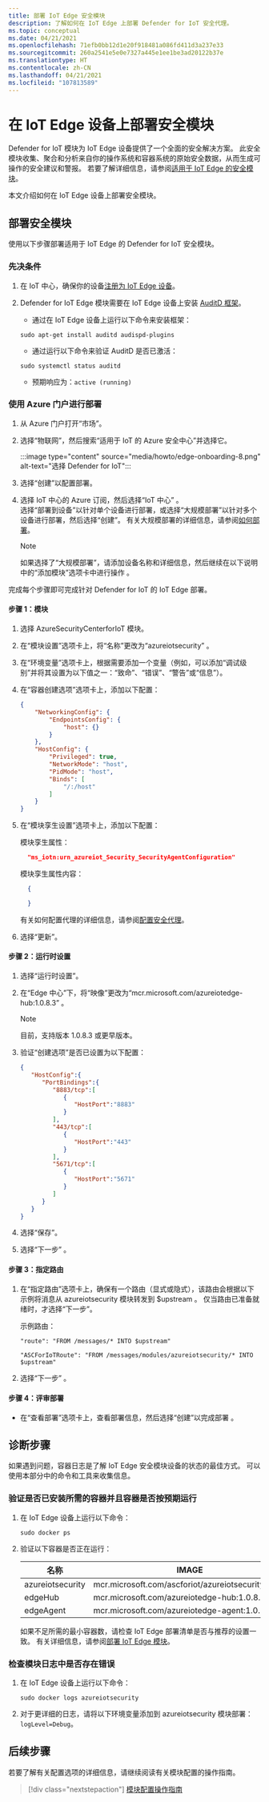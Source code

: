 ```yaml
---
title: 部署 IoT Edge 安全模块
description: 了解如何在 IoT Edge 上部署 Defender for IoT 安全代理。
ms.topic: conceptual
ms.date: 04/21/2021
ms.openlocfilehash: 71efb0bb12d1e20f918481a086fd411d3a237e33
ms.sourcegitcommit: 260a2541e5e0e7327a445e1ee1be3ad20122b37e
ms.translationtype: HT
ms.contentlocale: zh-CN
ms.lasthandoff: 04/21/2021
ms.locfileid: "107813589"
---
```

# <a name="deploy-a-security-module-on-your-iot-edge-device"></a>在 IoT Edge 设备上部署安全模块

Defender for IoT 模块为 IoT Edge 设备提供了一个全面的安全解决方案。
此安全模块收集、聚合和分析来自你的操作系统和容器系统的原始安全数据，从而生成可操作的安全建议和警报。
若要了解详细信息，请参阅[适用于 IoT Edge 的安全模块](security-edge-architecture.md)。

本文介绍如何在 IoT Edge 设备上部署安全模块。

## <a name="deploy-security-module"></a>部署安全模块

使用以下步骤部署适用于 IoT Edge 的 Defender for IoT 安全模块。

### <a name="prerequisites"></a>先决条件

1. 在 IoT 中心，确保你的设备[注册为 IoT Edge 设备](../iot-edge/how-to-register-device.md#register-a-new-device)。

1. Defender for IoT Edge 模块需要在 IoT Edge 设备上安装 [AuditD 框架](https://linux.die.net/man/8/auditd)。

    - 通过在 IoT Edge 设备上运行以下命令来安装框架：

    `sudo apt-get install auditd audispd-plugins`

    - 通过运行以下命令来验证 AuditD 是否已激活：

    `sudo systemctl status auditd`<br>
    - 预期响应为：`active (running)`

### <a name="deployment-using-azure-portal"></a>使用 Azure 门户进行部署

1. 从 Azure 门户打开“市场”。

1. 选择“物联网”，然后搜索“适用于 IoT 的 Azure 安全中心”并选择它。

   :::image type="content" source="media/howto/edge-onboarding-8.png" alt-text="选择 Defender for IoT":::

1. 选择“创建”以配置部署。

1. 选择 IoT 中心的 Azure 订阅，然后选择“IoT 中心” 。<br>选择“部署到设备”以针对单个设备进行部署，或选择“大规模部署”以针对多个设备进行部署，然后选择“创建”。 有关大规模部署的详细信息，请参阅[如何部署](../iot-edge/how-to-deploy-at-scale.md)。

    >[!Note]
    >如果选择了“大规模部署”，请添加设备名称和详细信息，然后继续在以下说明中的“添加模块”选项卡中进行操作 。

完成每个步骤即可完成针对 Defender for IoT 的 IoT Edge 部署。

#### <a name="step-1-modules"></a>步骤 1：模块

1. 选择 AzureSecurityCenterforIoT 模块。
1. 在“模块设置”选项卡上，将“名称”更改为“azureiotsecurity”  。
1. 在“环境变量”选项卡上，根据需要添加一个变量（例如，可以添加“调试级别”并将其设置为以下值之一：“致命”、“错误”、“警告”或“信息”）。
1. 在“容器创建选项”选项卡上，添加以下配置：

    ``` json
    {
        "NetworkingConfig": {
            "EndpointsConfig": {
                "host": {}
            }
        },
        "HostConfig": {
            "Privileged": true,
            "NetworkMode": "host",
            "PidMode": "host",
            "Binds": [
                "/:/host"
            ]
        }
    }
    ```

1. 在“模块孪生设置”选项卡上，添加以下配置：

   模块孪生属性：
   
   ``` json
     "ms_iotn:urn_azureiot_Security_SecurityAgentConfiguration"
   ```

   模块孪生属性内容： 

   ```json
     {

     }
   ```
    
   有关如何配置代理的详细信息，请参阅[配置安全代理](./how-to-agent-configuration.md)。

1. 选择“更新”。

#### <a name="step-2-runtime-settings"></a>步骤 2：运行时设置

1. 选择“运行时设置”。
2. 在“Edge 中心”下，将“映像”更改为“mcr.microsoft.com/azureiotedge-hub:1.0.8.3”  。

    >[!Note]
    > 目前，支持版本 1.0.8.3 或更早版本。

3. 验证“创建选项”是否已设置为以下配置：

    ``` json
    {
       "HostConfig":{
          "PortBindings":{
             "8883/tcp":[
                {
                   "HostPort":"8883"
                }
             ],
             "443/tcp":[
                {
                   "HostPort":"443"
                }
             ],
             "5671/tcp":[
                {
                   "HostPort":"5671"
                }
             ]
          }
       }
    }
    ```

4. 选择“保存”。

5. 选择“下一步”  。

#### <a name="step-3-specify-routes"></a>步骤 3：指定路由

1. 在“指定路由”选项卡上，确保有一个路由（显式或隐式），该路由会根据以下示例将消息从 azureiotsecurity 模块转发到 $upstream  。 仅当路由已准备就绪时，才选择“下一步”。

   示例路由：

    ```Default implicit route
    "route": "FROM /messages/* INTO $upstream"
    ```

    ```Explicit route
    "ASCForIoTRoute": "FROM /messages/modules/azureiotsecurity/* INTO $upstream"
    ```

1. 选择“下一步”  。

#### <a name="step-4-review-deployment"></a>步骤 4：评审部署

- 在“查看部署”选项卡上，查看部署信息，然后选择“创建”以完成部署 。

## <a name="diagnostic-steps"></a>诊断步骤

如果遇到问题，容器日志是了解 IoT Edge 安全模块设备的状态的最佳方式。 可以使用本部分中的命令和工具来收集信息。

### <a name="verify-the-required-containers-are-installed-and-functioning-as-expected"></a>验证是否已安装所需的容器并且容器是否按预期运行

1. 在 IoT Edge 设备上运行以下命令：

    `sudo docker ps`

1. 验证以下容器是否正在运行：

   | 名称 | IMAGE |
   | --- | --- |
   | azureiotsecurity | mcr.microsoft.com/ascforiot/azureiotsecurity:1.0.2 |
   | edgeHub | mcr.microsoft.com/azureiotedge-hub:1.0.8.3 |
   | edgeAgent | mcr.microsoft.com/azureiotedge-agent:1.0.1 |

   如果不足所需的最小容器数，请检查 IoT Edge 部署清单是否与推荐的设置一致。 有关详细信息，请参阅[部署 IoT Edge 模块](#deployment-using-azure-portal)。

### <a name="inspect-the-module-logs-for-errors"></a>检查模块日志中是否存在错误

1. 在 IoT Edge 设备上运行以下命令：

   `sudo docker logs azureiotsecurity`

1. 对于更详细的日志，请将以下环境变量添加到 azureiotsecurity 模块部署：`logLevel=Debug`。

## <a name="next-steps"></a>后续步骤

若要了解有关配置选项的详细信息，请继续阅读有关模块配置的操作指南。
> [!div class="nextstepaction"]
> [模块配置操作指南](./how-to-agent-configuration.md)